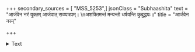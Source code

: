 +++
secondary_sources = [ "MSS_5253",]
jsonClass = "Subhaashita"
text = "आर्जवेन नरं युक्तम् आर्जवात् सव्य्पत्रपम्।  \nअशक्तिमन्तं मन्यन्तो धर्षयन्ति कुबुद्धयः॥"
title = "आर्जवेन नरम्"

+++

<details><summary>Text</summary>

आर्जवेन नरं युक्तम् आर्जवात् सव्य्पत्रपम्।  
अशक्तिमन्तं मन्यन्तो धर्षयन्ति कुबुद्धयः॥
</details>

